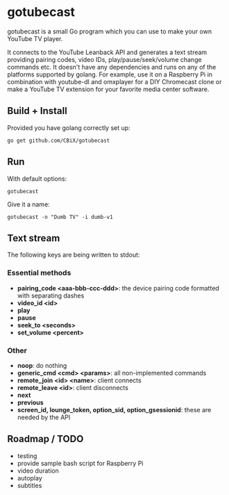 # gotubecast
gotubecast is a small Go program which you can use to make your own YouTube TV player.

It connects to the YouTube Leanback API and generates a text stream providing pairing codes, video IDs,
play/pause/seek/volume change commands etc. It doesn't have any dependencies and runs on any of the platforms supported by golang.
For example, use it on a Raspberry Pi in combination with youtube-dl and omxplayer for a DIY Chromecast clone or make a YouTube TV
extension for your favorite media center software.

## Build + Install
Provided you have golang correctly set up:

    go get github.com/CBiX/gotubecast

## Run
With default options:

    gotubecast

Give it a name:

    gotubecast -n "Dumb TV" -i dumb-v1 

## Text stream
The following keys are being written to stdout:
### Essential methods
* **pairing_code \<aaa-bbb-ccc-ddd\>**: the device pairing code formatted with separating dashes
* **video\_id \<id\>**
* **play**
* **pause**
* **seek\_to \<seconds\>**
* **set\_volume \<percent\>**

### Other
* **noop**: do nothing
* **generic\_cmd \<cmd\> \<params\>**: all non-implemented commands
* **remote\_join \<id\> \<name\>**: client connects
* **remote\_leave \<id\>**: client disconnects
* **next**
* **previous**
* **screen\_id, lounge\_token, option\_sid, option\_gsessionid**: these are needed by the API

## Roadmap / TODO
* testing
* provide sample bash script for Raspberry Pi
* video duration
* autoplay
* subtitles
